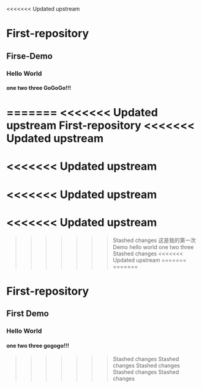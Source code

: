 <<<<<<< Updated upstream
# First-repository
## Firse-Demo
### Hello World
#### one two three GoGoGo!!!
=======
<<<<<<< Updated upstream
First-repository
<<<<<<< Updated upstream
=======
<<<<<<< Updated upstream
=======
<<<<<<< Updated upstream
=======
<<<<<<< Updated upstream
=======
>>>>>>> Stashed changes
这是我的第一次Demo
hello world
one two three
>>>>>>> Stashed changes
<<<<<<< Updated upstream
=======
=======
# First-repository
## First Demo
### Hello World
#### one two three gogogo!!!
>>>>>>> Stashed changes
>>>>>>> Stashed changes
>>>>>>> Stashed changes
>>>>>>> Stashed changes
>>>>>>> Stashed changes
